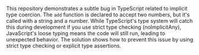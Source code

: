 This repository demonstrates a subtle bug in TypeScript related to implicit type coercion. The `add` function is declared to accept two numbers, but it's called with a string and a number.  While TypeScript's type system will catch this during development if you use strict type checking (noImplicitAny), JavaScript's loose typing means the code will still run, leading to unexpected behavior.  The solution shows how to prevent this issue by using strict type checking or explicit type assertions.